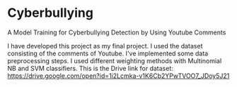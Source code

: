 # Cyberbullying
A Model Training for Cyberbullying Detection by Using Youtube Comments

I have developed this project as my final project. I used the dataset consisting of the comments of Youtube. I've implemented some data preprocessing steps. I used different weighting methods with Multinomial NB and SVM classifiers. 
This is the Drive link for dataset: https://drive.google.com/open?id=1i2Lcmka-v1K6Cb2YPwTVOO7_JDoy5J21
